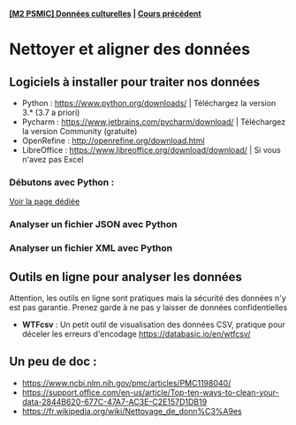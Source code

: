 **[[M2 PSMIC] Données culturelles](README.md) | [Cours précédent](cours-1.md)**

# Nettoyer et aligner des données

## Logiciels à installer pour traiter nos données
- Python : https://www.python.org/downloads/ | Téléchargez la version 3.* (3.7 a priori)
- Pycharm : https://www.jetbrains.com/pycharm/download/ | Téléchargez la version Community (gratuite)
- OpenRefine : http://openrefine.org/download.html
- LibreOffice : https://www.libreoffice.org/download/download/ | Si vous n'avez pas Excel

### Débutons avec Python :
[Voir la page dédiée](cours-2-debutons-avec-python.md)

### Analyser un fichier JSON avec Python

### Analyser un fichier XML avec Python

## Outils en ligne pour analyser les données
Attention, les outils en ligne sont pratiques mais la sécurité des données n'y est pas garantie. Prenez garde à ne pas y laisser de données confidentielles
- **WTFcsv** : Un petit outil de visualisation des données CSV, pratique pour déceler les erreurs d'encodage https://databasic.io/en/wtfcsv/


## Un peu de doc :
- https://www.ncbi.nlm.nih.gov/pmc/articles/PMC1198040/
- https://support.office.com/en-us/article/Top-ten-ways-to-clean-your-data-2844B620-677C-47A7-AC3E-C2E157D1DB19
- https://fr.wikipedia.org/wiki/Nettoyage_de_donn%C3%A9es
